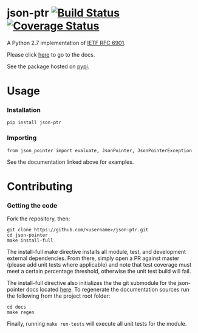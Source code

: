# json-ptr [![Build Status](https://travis-ci.org/ermel272/json-pointer.svg?branch=master)](https://travis-ci.org/ermel272/json-pointer) [![Coverage Status](https://coveralls.io/repos/github/ermel272/json-pointer/badge.svg?branch=master)](https://coveralls.io/github/ermel272/json-pointer?branch=master)

A Python 2.7 implementation of [IETF RFC 6901](https://tools.ietf.org/html/rfc6901).

Please click [here](https://ermel272.github.io/json-pointer-docs/) to go to the docs.

See the package hosted on [pypi](https://pypi.python.org/pypi/json_ptr).

# Usage
### Installation
```
pip install json-ptr
```

### Importing
```pythonstub
from json_pointer import evaluate, JsonPointer, JsonPointerException
```

See the documentation linked above for examples.

# Contributing
### Getting the code

Fork the repository, then:

```
git clone https://github.com/<username>/json-ptr.git
cd json-pointer
make install-full
```

The install-full make directive installs all module, test, and development external dependencies.
From there, simply open a PR against master (please add unit tests where applicable) and note that test coverage
must meet a certain percentage threshold, otherwise the unit test build will fail.

The install-full directive also initializes the the git submodule for the json-pointer docs
located [here](https://github.com/ermel272/json-pointer-docs). To regenerate the documentation sources run the following
from the project root folder:

```
cd docs
make regen
```

Finally, running `make run-tests` will execute all unit tests for the module.